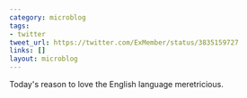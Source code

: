 ```yaml
---
category: microblog
tags:
- twitter
tweet_url: https://twitter.com/ExMember/status/3835159727
links: []
layout: microblog
---
```

Today's reason to love the English language meretricious.
